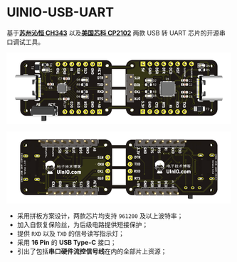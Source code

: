 # UINIO-USB-UART

基于[**苏州沁恒 CH343**]() 以及[**美国芯科 CP2102**](https://www.silabs.com/interface/usb-bridges/classic/device.cp2102) 两款 USB 转 UART 芯片的开源串口调试工具。

![](./Images/PCB-3D-1.png)

![](./Images/PCB-3D-2.png)

- 采用拼板方案设计，两款芯片均支持 `961200` 及以上波特率；
- 加入自恢复保险丝，为后级电路提供短接保护；
- 提供 `RXD` 以及 `TXD` 的信号读写指示灯；
- 采用 **16 Pin** 的 **USB Type-C** 接口；
- 引出了包括**串口硬件流控信号线**在内的全部片上资源；
